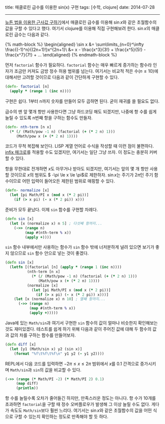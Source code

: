 title: 매클로린 급수를 이용한 sin(x) 구현
tags: [수학, clojure]
date: 2014-07-28

---

[뉴튼 법을 이용한 근사값 구하기](/2014/07/25/newtons-method/)에서 매클로린 급수를 이용해 $\sin x$와 같은 초월함수의 값을 구할 수 있다고 했다. 여기서 clojure를 이용해 직접 구현해보려 한다.<!--more--> $\sin x$의 매클로린 급수는 다음과 같다.

{% math-block %}
\begin{aligned}
\sin x &= \sum\limits_{n=0}^\infty \frac{(-1)^n}{(2n+1)!}x^{2n+1}\\
       &= x - \frac{x^3}{3!} + \frac{x^5}{5!} - \frac{x^7}{7!} + ...
\end{aligned}
{% endmath-block %}

먼저 `factorial` 함수가 필요하다. `factorial` 함수는 매우 빠르게 증가하는 함수라 인자가 조금만 커져도 금방 정수 허용 범위를 넘는다. 여기서는 비교적 적은 수($n \le 10$)에 대해서만 고려할 것이므로 다음과 같이 간단하게 구현할 수 있다.

```clojure
(defn- factorial [n]
  (apply * (range 1 (inc n))))
```

구현은 쉽다. 1부터 n까지 숫자를 만들어 모두 곱하면 된다. 굳이 재귀를 쓸 필요도 없다.

급수의 맨 앞 몇개 항만 사용한다면 그냥 하드코딩 해도 되겠지만, 나중에 항 수를 쉽게 늘릴 수 있도록 n번째 항을 구하는 함수도 만들자.

```clojure
(defn- nth-term [n x]
  (* (/ (Math/pow -1 n) (factorial (+ (* 2 n) 1)))
     (Math/pow x (+ (* 2 n) 1))))
```

코드가 무척 복잡해 보인다. LISP 계열 언어로 수식을 작성할 때 이런 점이 불편하다. [infix 매크로](/2014/06/25/infix-macro/)를 적용할 수도 있겠지만, 여기서는 일단 그냥 쓰자. 이 정도는 충분히 커버할 수 있다.

항을 무한대로 전개하면 $x$도 아무거나 받아도 되겠지만, 여기서는 앞의 몇 개 항만 사용할 것이므로 $x$의 범위도 $ -\pi \le x \le \pi$로 제한하자. $\sin x$는 주기가 $2\pi$인 주기 함수이므로 어떤 입력이 들어오든 제한된 범위로 매핑할 수 있다.

```clojure
(defn- normalize [x]
  (let [pi Math/PI x (mod x (* 2 pi))]
    (if (> x pi) (- x (* 2 pi)) x)))
```

준비가 모두 끝났다. 이제 `sin` 함수를 구현할 차례다.

```clojure
(defn sin [x]
  (let [x (normalize x) n 5] ; 다섯째 항까지...
    (->> (range n)
         (map #(nth-term % x))
         (apply +))))
```

`sin` 함수 내부에서만 사용하는 함수가 `sin` 함수 밖에 너저분하게 널려 있으면 보기가 좋지 않으므로 `sin` 함수 안으로 넣는 것이 좋겠다.

```clojure
(defn sin [x]
  (letfn [(factorial [n] (apply * (range 1 (inc n))))
          (nth-term [n x]
            (* (/ (Math/pow -1 n) (factorial (+ (* 2 n) 1)))
               (Math/pow x (+ (* 2 n) 1))))
          (normalize [x]
            (let [pi Math/PI x (mod x (* 2 pi))]
              (if (> x pi) (- x (* 2 pi)) x)))]
    (let [x (normalize x) n 10] ; 열째 항까지...
      (->> (range n)
           (map #(nth-term % x))
           (apply +)))))
```

Java에 있는 `Math/sin`과 여기서 구현한 `sin` 함수의 값이 얼마나 비슷한지 확인해보는 것도 재미있겠다. 테스트를 쉽게 하기 위해 다음과 같이 주어진 값에 대해 두 함수의 값과 값의 차를 구하는 함수를 만들어보자.

```clojure
(defn diff [x]
  (let [y1 (Math/sin x) y2 (sin x)]
    (format "%f\t%f\t%f\n" y1 y2 (- y1 y2))))
```

REPL에서 다음 코드를 입력하면 $-2\pi \le x \le 2\pi$ 범위에서 $x$를 0.1 간격으로 증가시키며 `Math/sin`과 `sin`의 값을 비교할 수 있다.

```clojure
(->> (range (* Math/PI -2) (* Math/PI 2) 0.1)
     (map diff)
     (println))
```

항 수를 늘릴수록 오차가 줄어들긴 하지만, 만족스러운 정도는 아니다. 항 수가 10개를 초과하면 `factorial`을 구할 때 정수 오버플로우가 발생해 그 이상 늘릴 수도 없다. 게다가 속도도 `Math/sin`보다 훨씬 느리다. 여기서는 $\sin x$와 같은 초월함수의 값을 어떤 식으로 구할 수 있는지 확인하는 정도로 만족해야 할 듯 하다.
